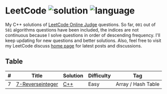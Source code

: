 # LeetCode ![solution](https://img.shields.io/badge/solution-accepted-green.svg) ![language](https://img.shields.io/badge/language-C%2B%2B-orange.svg)
My C++ solutions of [LeetCode Online Judge](https://leetcode.com/problemset/algorithms/) questions. So far, `001` out of `581` algorithms questions have been included, the indices are not continuous because I solve questions in order of descending frequency. I'll keep updating for new questions and better solutions. Also, feel free to visit my LeetCode discuss [home page](https://discuss.leetcode.com/user/zefengsong) for latest posts and discussions.

## Table
|  #  |      Title      |     Solution    |    Difficulty   | Tag  |
|-----|---------------- | --------------- | --------------- | -----|
|  7  | [7-Reverseinteger](https://leetcode.com/problems/reverse-integer/description/) | [C++](https://github.com/Dhanush-kumar-dk/LeetCode-Solution/blob/main/LeetCode/7-ReverseInteger.cpp) | Easy | Array / Hash Table | 
